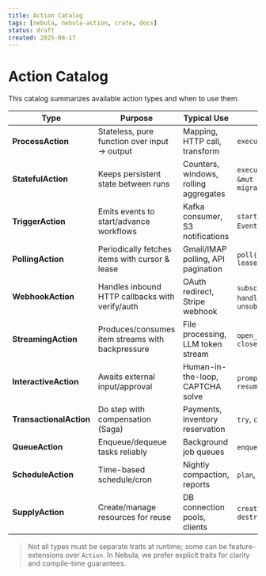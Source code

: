 ```yaml
---
title: Action Catalog
tags: [nebula, nebula-action, crate, docs]
status: draft
created: 2025-08-17
---
```


# Action Catalog

This catalog summarizes available action types and when to use them.

| Type | Purpose | Typical Use | Key Methods |
|---|---|---|---|
| **ProcessAction** | Stateless, pure function over input -> output | Mapping, HTTP call, transform | `execute(input, ctx)` |
| **StatefulAction** | Keeps persistent state between runs | Counters, windows, rolling aggregates | `execute_with_state(input, &mut state, ctx)`, `migrate_state` |
| **TriggerAction** | Emits events to start/advance workflows | Kafka consumer, S3 notifications | `start(config, tctx) -> EventStream`, `stop()` |
| **PollingAction** | Periodically fetches items with cursor & lease | Gmail/IMAP polling, API pagination | `poll(config, cursor, lease, ctx)` |
| **WebhookAction** | Handles inbound HTTP callbacks with verify/auth | OAuth redirect, Stripe webhook | `subscribe(config, wctx)`, `handle(request, wctx)`, `unsubscribe()` |
| **StreamingAction** | Produces/consumes item streams with backpressure | File processing, LLM token stream | `open_stream`, `next_chunk`, `close` |
| **InteractiveAction** | Awaits external input/approval | Human-in-the-loop, CAPTCHA solve | `prompt`, `await_input`, `resume` |
| **TransactionalAction** | Do step with compensation (Saga) | Payments, inventory reservation | `try`, `confirm`, `compensate` |
| **QueueAction** | Enqueue/dequeue tasks reliably | Background job queues | `enqueue`, `dequeue`, `ack/nack` |
| **ScheduleAction** | Time-based schedule/cron | Nightly compaction, reports | `plan`, `due(now)`, `next_after` |
| **SupplyAction** | Create/manage resources for reuse | DB connection pools, clients | `create`, `health_check`, `destroy` |

> Not all types must be separate traits at runtime; some can be feature-extensions over `Action`. In Nebula, we prefer explicit traits for clarity and compile-time guarantees.
